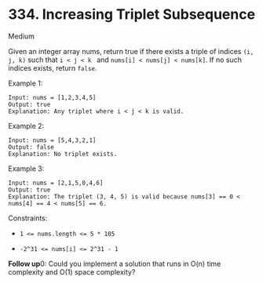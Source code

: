 # 334. Increasing Triplet Subsequence

Medium

Given an integer array nums, return true if there exists 
a triple of indices `(i, j, k)` such that `i < j < k `
and `nums[i] < nums[j] < nums[k]`. If no such indices 
exists, return `false`.



Example 1:
```
Input: nums = [1,2,3,4,5]
Output: true
Explanation: Any triplet where i < j < k is valid.
```
Example 2:
```
Input: nums = [5,4,3,2,1]
Output: false
Explanation: No triplet exists.
```
Example 3:
```
Input: nums = [2,1,5,0,4,6]
Output: true
Explanation: The triplet (3, 4, 5) is valid because nums[3] == 0 < nums[4] == 4 < nums[5] == 6.
```


Constraints:

* `1 <= nums.length <= 5 * 105`
  
* `-2^31 <= nums[i] <= 2^31 - 1`


**Follow up**0: Could you implement a solution that runs in O(n) time complexity and O(1) space complexity?